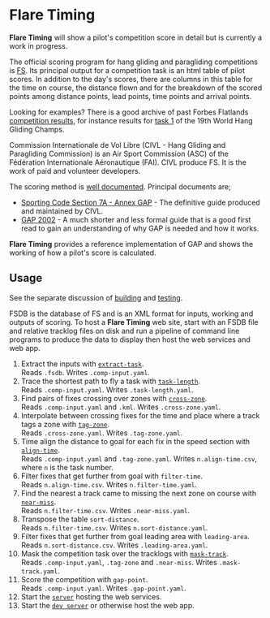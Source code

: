 # Flare Timing

**Flare Timing** will show a pilot's competition score in detail but is currently a work in progress.

The official scoring program for hang gliding and paragliding competitions is [FS](http://fs.fai.org/). Its principal output for a competition task is an html table of pilot scores. In addition to the day's scores, there are columns in this table for the time on course, the distance flown and for the breakdown of the scored points among distance points, lead points, time points and arrival points.

Looking for examples? There is a good archive of past Forbes Flatlands [competition results](http://www.forbesflatlands.com/results/past-results), for instance results for [task 1](https://www.forbesflatlands.com/results-show?id_results=7&db=results2013&class=results_open) of the 19th World Hang Gliding Champs.

Commission Internationale de Vol Libre (CIVL - Hang Gliding and Paragliding Commission) is an Air Sport Commission (ASC) of the Fédération Internationale Aéronautique (FAI). CIVL produce FS. It is the work of paid and volunteer developers.

The scoring method is [well documented](http://fs.fai.org/trac/wiki/ScoringFormulas). Principal documents are;

* [Sporting Code Section 7A - Annex GAP](https://www.fai.org/sites/default/files/documents/sporting_code_s7a-xc-civl_gap_annex_1.pdf) - The definitive guide produced and maintained by CIVL.
* [GAP 2002](http://fs.fai.org/trac/raw-attachment/wiki/ScoringFormulas/GAP02_en.pdf) - A much shorter and less formal guide that is a good first read to gain an understanding of why GAP is needed and how it works.

**Flare Timing** provides a reference implementation of GAP and shows the working of how a pilot's score is calculated.

## Usage

See the separate discussion of [building](BUILDING.md) and [testing](TESTING.md).

FSDB is the database of FS and is an XML format for inputs, working and outputs of scoring. To host a **Flare Timing** web site, start with an FSDB file and relative tracklog files on disk and run a pipeline of command line programs to produce the data to display then host the web services and web app.

1. Extract the inputs with [`extract-task`](flare-timing/prod-apps/extract-task).  
Reads `.fsdb`. Writes `.comp-input.yaml`.
2. Trace the shortest path to fly a task with [`task-length`](flare-timing/prod-apps/task-length).  
Reads `.comp-input.yaml`. Writes `.task-length.yaml`.
3. Find pairs of fixes crossing over zones with [`cross-zone`](flare-timing/prod-apps/cross-zone).  
Reads `.comp-input.yaml` and `.kml`. Writes `.cross-zone.yaml`.
4. Interpolate between crossing fixes for the time and place where a track tags a zone with [`tag-zone`](flare-timing/prod-apps/tag-zone).  
Reads `.cross-zone.yaml`. Writes `.tag-zone.yaml`.
5. Time align the distance to goal for each fix in the speed section with [`align-time`](flare-timing/prod-apps/align-time).  
Reads `.comp-input.yaml` and `.tag-zone.yaml`. Writes `n.align-time.csv`, where `n` is the task number.
6. Filter fixes that get further from goal with `filter-time`.  
Reads `n.align-time.csv`. Writes `n.filter-time.yaml`.
7. Find the nearest a track came to missing the next zone on course with [`near-miss`](flare-timing/prod-apps/near-miss).  
Reads `n.filter-time.csv`. Writes `.near-miss.yaml`.
8. Transpose the table `sort-distance`.  
Reads `n.filter-time.csv`. Writes `n.sort-distance.yaml`.
9. Filter fixes that get further from goal leading area with `leading-area`.  
Reads `n.sort-distance.csv`. Writes `.leading-area.yaml`.
10. Mask the competition task over the tracklogs with [`mask-track`](flare-timing/prod-apps/mask-track).  
Reads `.comp-input.yaml`, `.tag-zone` and `.near-miss`. Writes `.mask-track.yaml`.
11. Score the competition with `gap-point`.  
Reads `.comp-input.yaml`. Writes `.gap-point.yaml`.
12. Start the [`server`](flare-timing/prod-apps/app-serve) hosting the web services.
13. Start the [`dev server`](flare-timing/view) or otherwise host the web app.
